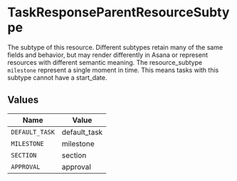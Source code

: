 # TaskResponseParentResourceSubtype

The subtype of this resource. Different subtypes retain many of the same fields and behavior, but may render differently in Asana or represent resources with different semantic meaning.
The resource_subtype `milestone` represent a single moment in time. This means tasks with this subtype cannot have a start_date.


## Values

| Name           | Value          |
| -------------- | -------------- |
| `DEFAULT_TASK` | default_task   |
| `MILESTONE`    | milestone      |
| `SECTION`      | section        |
| `APPROVAL`     | approval       |